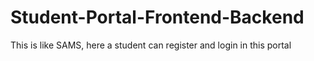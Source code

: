 # Student-Portal-Frontend-Backend
This is like SAMS, here a student can register and login in this portal
